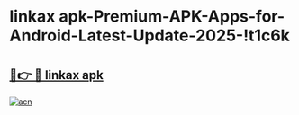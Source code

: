 # linkax apk-Premium-APK-Apps-for-Android-Latest-Update-2025-!t1c6k

# <h2><a href="https://googleone.com">🔗👉 🔴 linkax apk</a></h2>

[![acn](https://github.com/user-attachments/assets/0f9c940e-d8b0-45ae-aac7-cd30a18b3e1c)](https://googleone.com)

